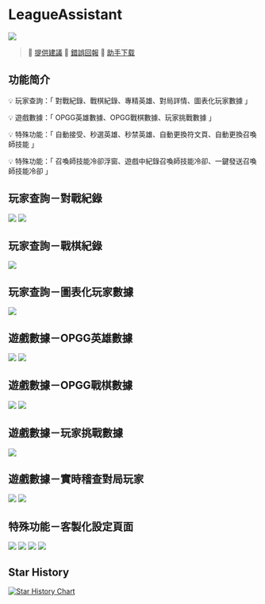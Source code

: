 # LeagueAssistant

<img src="site/assets/img/banner.png" /> 

> 🫰 [提供建議](https://discord.com/channels/1062726976370126968/1064135225787035648)
> 🚨 [錯誤回報](https://discord.com/channels/1062726976370126968/1064135225787035648)
> 🚩 [助手下载](https://www.leefuuchang.in/projects/LeagueAssistant/Download/Setup)

## 功能简介

💡	玩家查詢：「 對戰紀錄、戰棋紀錄、專精英雄、對局詳情、圖表化玩家數據 」

💡 	遊戲數據：「 OPGG英雄數據、OPGG戰棋數據、玩家挑戰數據 」

💡 	特殊功能：「 自動接受、秒選英雄、秒禁英雄、自動更換符文頁、自動更換召喚師技能 」

💡 	特殊功能：「 召喚師技能冷卻浮窗、遊戲中紀錄召喚師技能冷卻、一鍵發送召喚師技能冷卻 」


## 玩家查詢－對戰紀錄
<img src="screenshots/1.png" /> 
<img src="screenshots/2.png" /> 

## 玩家查詢－戰棋紀錄
<img src="screenshots/3.png" /> 

## 玩家查詢－圖表化玩家數據
<img src="screenshots/4.png" /> 

## 遊戲數據－OPGG英雄數據
<img src="screenshots/5.png" /> 
<img src="screenshots/6.png" /> 

## 遊戲數據－OPGG戰棋數據
<img src="screenshots/7.png" /> 
<img src="screenshots/8.png" /> 

## 遊戲數據－玩家挑戰數據
<img src="screenshots/9.png" /> 

## 遊戲數據－實時稽查對局玩家
<img src="screenshots/14.png" /> 
<img src="screenshots/15.png" /> 

## 特殊功能－客製化設定頁面
<img src="screenshots/10.png" />  
<img src="screenshots/11.png" />  
<img src="screenshots/12.png" />  
<img src="screenshots/13.png" />  

## Star History
<a href="https://star-history.com/#LeeFuuChang/LeagueAssistant&Date">
  <picture>
    <source media="(prefers-color-scheme: dark)" srcset="https://api.star-history.com/svg?repos=LeeFuuChang/LeagueAssistant&type=Date&theme=dark" />
    <source media="(prefers-color-scheme: light)" srcset="https://api.star-history.com/svg?repos=LeeFuuChang/LeagueAssistant&type=Date" />
    <img alt="Star History Chart" src="https://api.star-history.com/svg?repos=LeeFuuChang/LeagueAssistant&type=Date" />
  </picture>
</a>
